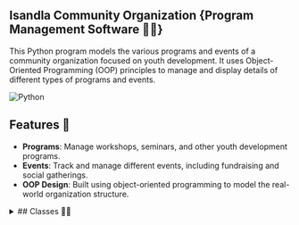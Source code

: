 
## Isandla Community Organization {Program Management Software 🏢🎉}

This Python program models the various programs and events of a community organization focused on youth development. It uses Object-Oriented Programming (OOP) principles to manage and display details of different types of programs and events.

![Python](https://skillicons.dev/icons?i=python)

## Features 🌟
- **Programs**: Manage workshops, seminars, and other youth development programs.
- **Events**: Track and manage different events, including fundraising and social gatherings.
- **OOP Design**: Built using object-oriented programming to model the real-world organization structure.




 <details>
   <summary>## Classes 🧑‍💻</summary>

   ### 1. `Program` class 📝
Represents a general program offered by the organization.
- Attributes: `title`, `description`, `date`
- Method: `get_details()`

### 2. `Workshop` class 🛠️
A subclass of `Program` representing a workshop.
- Additional Attributes: `instructor`, `sessions`
- Method: `get_details()`

### 3. `Seminar` class 🎤
A subclass of `Program` representing a seminar.
- Additional Attributes: `keynote_speaker`
- Method: `get_details()`

### 4. `Event` class 🎪
Represents a general event organized by the organization.
- Attributes: `name`, `location`, `date`
- Method: `get_details()`

### 5. `FundraisingEvent` class 💰
A subclass of `Event` representing a fundraising event.
- Additional Attribute: `goal_amount`
- Method: `get_details()`

### 6. `SocialEvent` class 🥳
A subclass of `Event` representing a social gathering.
- Additional Attribute: `event_type`
- Method: `get_details()`

   
</details>
